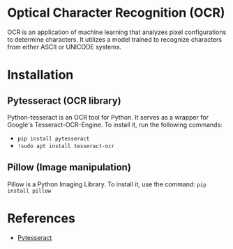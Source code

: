 # Optical Character Recognition (OCR)
OCR is an application of machine learning that analyzes pixel configurations to determine characters. It utilizes a model trained to recognize characters from either ASCII or UNICODE systems.

# Installation
## Pytesseract (OCR library)
Python-tesseract is an OCR tool for Python. It serves as a wrapper for Google's Tesseract-OCR-Engine.
To install it, run the following commands:
- `pip install pytesseract`
- `!sudo apt install tesseract-ocr`

## Pillow (Image manipulation)
Pillow is a Python Imaging Library.
To install it, use the command:
`pip install pillow`

# References
- [Pytesseract](https://pypi.org/project/pytesseract/)